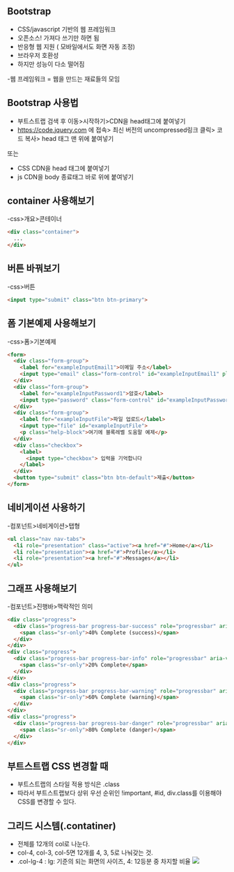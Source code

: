 ## Bootstrap

- CSS/javascript 기반의 웹 프레임워크
- 오픈소스! 가져다 쓰기만 하면 됨
- 반응형 웹 지원 ( 모바일에서도 화면 자동 조정)
- 브라우저 호환성
- 하지만 성능이 다소 떨어짐

-웹 프레임워크 = 웹을 만드는 재료들의 모임

## Bootstrap 사용법

- 부트스트랩 검색 후 이동>시작하기>CDN을 head태그에 붙여넣기
- https://code.jquery.com 에 접속> 최신 버전의 uncompressed링크 클릭> 코드 복사> head 태그 맨 위에 붙여넣기

또는

- CSS CDN을 head 태그에 붙여넣기
- js CDN을 body 종료태그 바로 위에 붙여넣기

## container 사용해보기

-css>개요>콘테이너

```html
<div class="container">
  ...
</div>
```

## 버튼 바꿔보기

-css>버튼

```html
<input type="submit" class="btn btn-primary">
```

## 폼 기본예제 사용해보기

-css>폼>기본예제

```html
<form>
  <div class="form-group">
    <label for="exampleInputEmail1">이메일 주소</label>
    <input type="email" class="form-control" id="exampleInputEmail1" placeholder="이메일을 입력하세요">
  </div>
  <div class="form-group">
    <label for="exampleInputPassword1">암호</label>
    <input type="password" class="form-control" id="exampleInputPassword1" placeholder="암호">
  </div>
  <div class="form-group">
    <label for="exampleInputFile">파일 업로드</label>
    <input type="file" id="exampleInputFile">
    <p class="help-block">여기에 블록레벨 도움말 예제</p>
  </div>
  <div class="checkbox">
    <label>
      <input type="checkbox"> 입력을 기억합니다
    </label>
  </div>
  <button type="submit" class="btn btn-default">제출</button>
</form>
```

## 네비게이션 사용하기

-컴포넌트>네비게이션>탭형

```html
<ul class="nav nav-tabs">
  <li role="presentation" class="active"><a href="#">Home</a></li>
  <li role="presentation"><a href="#">Profile</a></li>
  <li role="presentation"><a href="#">Messages</a></li>
</ul>
```

## 그래프 사용해보기

-컴포넌트>진행바>맥락적인 의미

```html
<div class="progress">
  <div class="progress-bar progress-bar-success" role="progressbar" aria-valuenow="40" aria-valuemin="0" aria-valuemax="100" style="width: 40%">
    <span class="sr-only">40% Complete (success)</span>
  </div>
</div>
<div class="progress">
  <div class="progress-bar progress-bar-info" role="progressbar" aria-valuenow="20" aria-valuemin="0" aria-valuemax="100" style="width: 20%">
    <span class="sr-only">20% Complete</span>
  </div>
</div>
<div class="progress">
  <div class="progress-bar progress-bar-warning" role="progressbar" aria-valuenow="60" aria-valuemin="0" aria-valuemax="100" style="width: 60%">
    <span class="sr-only">60% Complete (warning)</span>
  </div>
</div>
<div class="progress">
  <div class="progress-bar progress-bar-danger" role="progressbar" aria-valuenow="80" aria-valuemin="0" aria-valuemax="100" style="width: 80%">
    <span class="sr-only">80% Complete (danger)</span>
  </div>
</div>
```

## 부트스트랩 CSS 변경할 때
- 부트스트랩의 스타일 적용 방식은 .class
- 따라서 부트스트랩보다 상위 우선 순위인 !important, #id, div.class를 이용해야 CSS를 변경할 수 있다.

## 그리드 시스템(.contatiner)
- 전체를 12개의 col로 나눈다.
- col-4, col-3, col-5면 12개를 4, 3, 5로 나눠갖는 것.
- .col-lg-4 : lg: 기준의 되는 화면의 사이즈, 4: 12등분 중 차지할 비율
![](https://images.velog.io/images/hyeoneedyou/post/674aa07a-08f9-4edc-888f-576752e42fdf/image.png)
